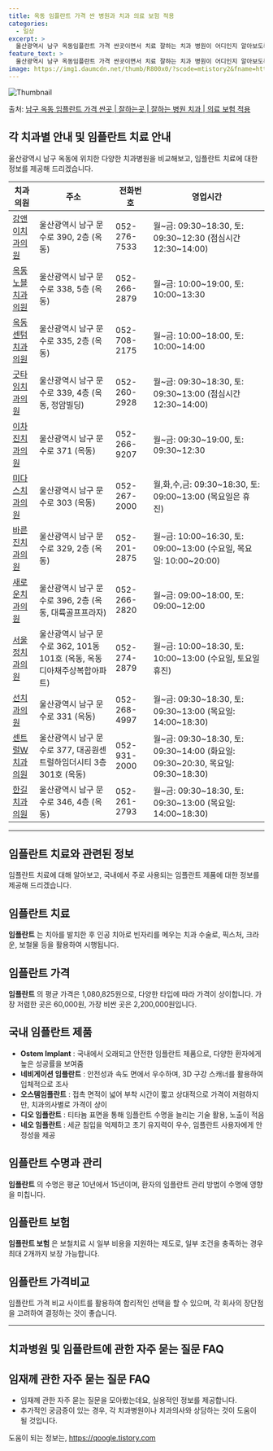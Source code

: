 ```yaml
---
title: 옥동 임플란트 가격 싼 병원과 치과 의료 보험 적용
categories:
  - 일상
excerpt: >
  울산광역시 남구 옥동임플란트 가격 싼곳이면서 치료 잘하는 치과 병원이 어디인지 알아보도록 하겠습니다. 울산광역시 남구 옥동에 위치한 강앤이치과의원 옥동노블치과의원 옥동센텀치과의원 굿타임치과의원 이차진치과의원 미다스치과의원 바른진치과의원 새로운치과의원 서울정치과의원 선치과의원 센트럴W치과의원 한길치과의원 순서대로 안내 드리며, 임플란트 치료시 신경써야 할 부분 또한 같이 공유 드리겠습니다.2024년 임플란트 가격 살펴보기 👈 클릭임플란트 평균 가격강앤이치과의원표 내에 있는 전화 번호를 클릭 하시면 강앤이치과의원로 바로 전화 연결 됩니다.분류주소전화번호치과의원울산광역시 남구 문수로 390, 2층 (옥동)📞052-276-7533로 전화하기강앤이치과의원 위치 확인하기 👈 클릭요일운영시..
feature_text: >
  울산광역시 남구 옥동임플란트 가격 싼곳이면서 치료 잘하는 치과 병원이 어디인지 알아보도록 하겠습니다. 울산광역시 남구 옥동에 위치한 강앤이치과의원 옥동노블치과의원 옥동센텀치과의원 굿타임치과의원 이차진치과의원 미다스치과의원 바른진치과의원 새로운치과의원 서울정치과의원 선치과의원 센트럴W치과의원 한길치과의원 순서대로 안내 드리며, 임플란트 치료시 신경써야 할 부분 또한 같이 공유 드리겠습니다.2024년 임플란트 가격 살펴보기 👈 클릭임플란트 평균 가격강앤이치과의원표 내에 있는 전화 번호를 클릭 하시면 강앤이치과의원로 바로 전화 연결 됩니다.분류주소전화번호치과의원울산광역시 남구 문수로 390, 2층 (옥동)📞052-276-7533로 전화하기강앤이치과의원 위치 확인하기 👈 클릭요일운영시..
image: https://img1.daumcdn.net/thumb/R800x0/?scode=mtistory2&fname=https%3A%2F%2Fblog.kakaocdn.net%2Fdn%2FbNUhgL%2FbtsGYZlWN7Z%2Frv2cv81CKT6dkcsBgOZBFk%2Fimg.webp
---
```


![Thumbnail](https://img1.daumcdn.net/thumb/R800x0/?scode=mtistory2&fname=https%3A%2F%2Fblog.kakaocdn.net%2Fdn%2FbNUhgL%2FbtsGYZlWN7Z%2Frv2cv81CKT6dkcsBgOZBFk%2Fimg.webp)

<p>출처: <a href="https://qoogle.tistory.com/6887" rel="dofollow">남구 옥동 임플란트 가격 싼곳 | 잘하는곳 | 잘하는 병원 치과 | 의료 보험 적용</a> </p>

## 각 치과별 안내 및 임플란트 치료 안내

울산광역시 남구 옥동에 위치한 다양한 치과병원을 비교해보고, 임플란트 치료에 대한 정보를 제공해 드리겠습니다.

치과의원 | 주소 | 전화번호 | 영업시간  
---|---|---|---  
[강앤이치과의원](https://blog.naver.com/hiandhello/221205572773) | 울산광역시 남구 문수로 390, 2층 (옥동) | 052-276-7533 | 월~금: 09:30~18:30, 토: 09:30~12:30 (점심시간 12:30~14:00)  
[옥동노블치과의원](https://blog.naver.com/hiandhello/221205572773) | 울산광역시 남구 문수로 338, 5층 (옥동) | 052-266-2879 | 월~금: 10:00~19:00, 토: 10:00~13:30  
[옥동센텀치과의원](https://blog.naver.com/hiandhello/221205572773) | 울산광역시 남구 문수로 335, 2층 (옥동) | 052-708-2175 | 월~금: 10:00~18:00, 토: 10:00~14:00  
[굿타임치과의원](https://blog.naver.com/hiandhello/221205572773) | 울산광역시 남구 문수로 339, 4층 (옥동, 정암빌딩) | 052-260-2928 | 월~금: 09:30~18:30, 토: 09:30~13:00 (점심시간 12:30~14:00)  
[이차진치과의원](https://blog.naver.com/hiandhello/221205572773) | 울산광역시 남구 문수로 371 (옥동) | 052-266-9207 | 월~금: 09:30~19:00, 토: 09:30~12:30  
[미다스치과의원](https://blog.naver.com/hiandhello/221205572773) | 울산광역시 남구 문수로 303 (옥동) | 052-267-2000 | 월,화,수,금: 09:30~18:30, 토: 09:00~13:00 (목요일은 휴진)  
[바른진치과의원](https://blog.naver.com/hiandhello/221205572773) | 울산광역시 남구 문수로 329, 2층 (옥동) | 052-201-2875 | 월~금: 10:00~16:30, 토: 09:00~13:00 (수요일, 목요일: 10:00~20:00)  
[새로운치과의원](https://blog.naver.com/hiandhello/221205572773) | 울산광역시 남구 문수로 396, 2층 (옥동, 대륙골프프라자) | 052-266-2820 | 월~금: 09:00~18:00, 토: 09:00~12:00  
[서울정치과의원](https://blog.naver.com/hiandhello/221205572773) | 울산광역시 남구 문수로 362, 101동 101호 (옥동, 옥동디아채주상복합아파트) | 052-274-2879 | 월~금: 10:00~18:30, 토: 10:00~13:00 (수요일, 토요일 휴진)  
[선치과의원](https://blog.naver.com/hiandhello/221205572773) | 울산광역시 남구 문수로 331 (옥동) | 052-268-4997 | 월~금: 09:30~18:30, 토: 09:30~13:00 (목요일: 14:00~18:30)  
[센트럴W치과의원](https://blog.naver.com/hiandhello/221205572773) | 울산광역시 남구 문수로 377, 대공원센트럴하임더시티 3층 301호 (옥동) | 052-931-2000 | 월~금: 09:30~18:30, 토: 09:30~14:00 (화요일: 09:30~20:30, 목요일: 09:30~18:30)  
[한길치과의원](https://blog.naver.com/hiandhello/221205572773) | 울산광역시 남구 문수로 346, 4층 (옥동) | 052-261-2793 | 월~금: 09:30~18:30, 토: 09:30~13:00 (목요일: 14:00~18:30)  
  
* * *

## 임플란트 치료와 관련된 정보

임플란트 치료에 대해 알아보고, 국내에서 주로 사용되는 임플란트 제품에 대한 정보를 제공해 드리겠습니다.

## 임플란트 치료

**임플란트** 는 치아를 발치한 후 인공 치아로 빈자리를 메우는 치과 수술로, 픽스처, 크라운, 보철물 등을 활용하여 시행됩니다.

## 임플란트 가격

**임플란트** 의 평균 가격은 1,080,825원으로, 다양한 타입에 따라 가격이 상이합니다. 가장 저렴한 곳은 60,000원, 가장 비싼
곳은 2,200,000원입니다.

## 국내 임플란트 제품

  * **Ostem Implant** : 국내에서 오래되고 안전한 임플란트 제품으로, 다양한 환자에게 높은 성공률을 보여줌
  * **네비게이션 임플란트** : 안전성과 속도 면에서 우수하며, 3D 구강 스캐너를 활용하여 입체적으로 조사
  * **오스템임플란트** : 접촉 면적이 넓어 부착 시간이 짧고 상대적으로 가격이 저렴하지만, 치과의사별로 가격이 상이
  * **디오 임플란트** : 티타늄 표면을 통해 임플란트 수명을 늘리는 기술 활용, 노출이 적음
  * **네오 임플란트** : 세균 침입을 억제하고 초기 유지력이 우수, 임플란트 사용자에게 안정성을 제공

## 임플란트 수명과 관리

**임플란트** 의 수명은 평균 10년에서 15년이며, 환자의 임플란트 관리 방법이 수명에 영향을 미칩니다.

## 임플란트 보험

**임플란트 보험** 은 보철치료 시 일부 비용을 지원하는 제도로, 일부 조건을 충족하는 경우 최대 2개까지 보장 가능합니다.

## 임플란트 가격비교

임플란트 가격 비교 사이트를 활용하여 합리적인 선택을 할 수 있으며, 각 회사의 장단점을 고려하여 결정하는 것이 좋습니다.

* * *

## 치과병원 및 임플란트에 관한 자주 묻는 질문 FAQ

## 임재께 관한 자주 묻는 질문 FAQ

  * 임재께 관한 자주 묻는 질문을 모아봤는데요, 실용적인 정보를 제공합니다.
  * 추가적인 궁금증이 있는 경우, 각 치과병원이나 치과의사와 상담하는 것이 도움이 될 것입니다.



 

도움이 되는 정보는, <a href="https://qoogle.tistory.com" rel="dofollow">https://qoogle.tistory.com</a>


